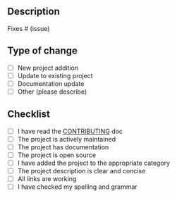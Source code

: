 ## Description
<!-- Please include a summary of the change and which issue is fixed. -->

Fixes # (issue)

## Type of change
<!-- Please delete options that are not relevant. -->

- [ ] New project addition
- [ ] Update to existing project
- [ ] Documentation update
- [ ] Other (please describe)

## Checklist
<!-- Please delete options that are not relevant. -->

- [ ] I have read the [CONTRIBUTING](../CONTRIBUTING.md) doc
- [ ] The project is actively maintained
- [ ] The project has documentation
- [ ] The project is open source
- [ ] I have added the project to the appropriate category
- [ ] The project description is clear and concise
- [ ] All links are working
- [ ] I have checked my spelling and grammar 